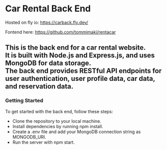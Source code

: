 # Car Rental Back End

Hosted on fly io:  https://carback.fly.dev/

Fontend here: https://github.com/tommimaki/rentacar

## This is the back end for a car rental website. <br /> It is built with Node.js and Express.js, and uses MongoDB for data storage. <br /> The back end provides RESTful API endpoints for user authentication, user profile data, car data, and reservation data.

### Getting Started
To get started with the back end, follow these steps:

* Clone the repository to your local machine.
* Install dependencies by running npm install.
* Create a .env file and add your MongoDB connection string as MONGODB_URI.
* Run the server with npm start.
